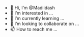 - 👋 Hi, I’m @Madiidash
- 👀 I’m interested in ...
- 🌱 I’m currently learning ...
- 💞️ I’m looking to collaborate on ...
- 📫 How to reach me ...

<!---
Madiidash/Madiidash is a ✨ special ✨ repository because its `README.md` (this file) appears on your GitHub profile.
You can click the Preview link to take a look at your changes.
--->
